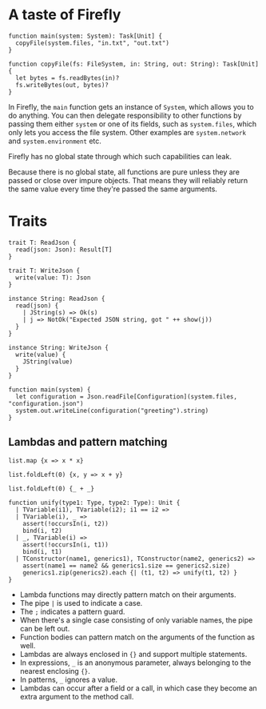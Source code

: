 # A taste of Firefly

```
function main(system: System): Task[Unit] {
  copyFile(system.files, "in.txt", "out.txt")
}

function copyFile(fs: FileSystem, in: String, out: String): Task[Unit] {
  let bytes = fs.readBytes(in)?
  fs.writeBytes(out, bytes)?
}
```

In Firefly, the `main` function gets an instance of `System`, which allows you to do anything. You can then delegate responsibility to other functions by passing them either `system` or one of its fields, such as `system.files`, which only lets you access the file system. Other examples are `system.network` and `system.environment` etc. 

Firefly has no global state through which such capabilities can leak.

Because there is no global state, all functions are pure unless they are passed or close over impure objects. That means they will reliably return the same value every time they're passed the same arguments.


# Traits

```
trait T: ReadJson {
  read(json: Json): Result[T]
}

trait T: WriteJson {
  write(value: T): Json
}

instance String: ReadJson {
  read(json) {
    | JString(s) => Ok(s)
    | j => NotOk("Expected JSON string, got " ++ show(j))
  }
}

instance String: WriteJson {
  write(value) {
    JString(value)
  }
}

function main(system) {
  let configuration = Json.readFile[Configuration](system.files, "configuration.json")
  system.out.writeLine(configuration("greeting").string)
}
```


## Lambdas and pattern matching

```
list.map {x => x * x}

list.foldLeft(0) {x, y => x + y}

list.foldLeft(0) {_ + _}

function unify(type1: Type, type2: Type): Unit {
  | TVariable(i1), TVariable(i2); i1 == i2 =>
  | TVariable(i), _ =>
    assert(!occursIn(i, t2))
    bind(i, t2)
  | _, TVariable(i) =>
    assert(!occursIn(i, t1))
    bind(i, t1)
  | TConstructor(name1, generics1), TConstructor(name2, generics2) =>
    assert(name1 == name2 && generics1.size == generics2.size)
    generics1.zip(generics2).each {| (t1, t2) => unify(t1, t2) }
}
```

  * Lambda functions may directly pattern match on their arguments.
  * The pipe `|` is used to indicate a case. 
  * The `;` indicates a pattern guard. 
  * When there's a single case consisting of only variable names, the pipe can be left out. 
  * Function bodies can pattern match on the arguments of the function as well. 
  * Lambdas are always enclosed in `{}` and support multiple statements. 
  * In expressions, `_` is an anonymous parameter, always belonging to the nearest enclosing `{}`. 
  * In patterns, `_` ignores a value.  
  * Lambdas can occur after a field or a call, in which case they become an extra argument to the method call.
